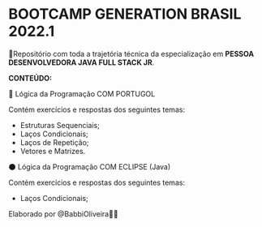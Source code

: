 # BOOTCAMP GENERATION BRASIL 2022.1

📁Repositório com toda a trajetória técnica da especialização em <b>PESSOA DESENVOLVEDORA JAVA FULL STACK JR</b>.

<b>CONTEÚDO:</b>

🌱 Lógica da Programação COM PORTUGOL

Contém exercícios e respostas dos seguintes temas:

- Estruturas Sequenciais;
- Laços Condicionais;
- Laços de Repetição;
- Vetores e Matrizes.


🌑 Lógica da Programação COM ECLIPSE (Java)

Contém exercícios e respostas dos seguintes temas:

- Laços Condicionais;

Elaborado por @BabbiOliveira🏳️‍🌈 
